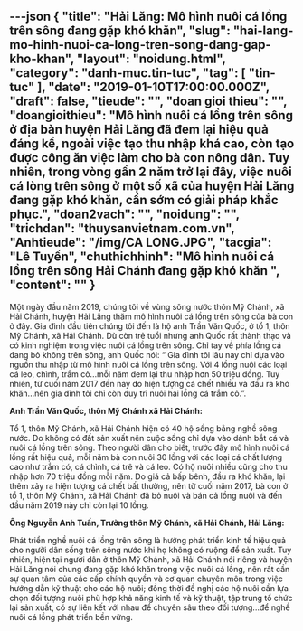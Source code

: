 ---json
{
    "title": "Hải Lăng: Mô hình nuôi cá lồng trên sông đang gặp khó khăn",
    "slug": "hai-lang-mo-hinh-nuoi-ca-long-tren-song-dang-gap-kho-khan",
    "layout": "noidung.html",
    "category": "danh-muc.tin-tuc",
    "tag": [
        "tin-tuc"
    ],
    "date": "2019-01-10T17:00:00.000Z",
    "draft": false,
    "tieude": "",
    "doan gioi thieu": "",
    "doangioithieu": "Mô hình nuôi cá lồng trên sông ở địa bàn huyện Hải Lăng đã đem lại hiệu quả đáng kể, ngoài việc tạo thu nhập khá cao, còn tạo được công ăn việc làm cho bà con nông dân. Tuy nhiên, trong vòng gần 2 năm trở lại đây, việc nuôi cá lòng trên sông ở một số xã của huyện Hải Lăng đang gặp khó khăn, cần sớm có giải pháp khắc phục.",
    "doan2vach": "",
    "noidung": "",
    "trichdan": "thuysanvietnam.com.vn",
    "Anhtieude": "/img/CA LONG.JPG",
    "tacgia": "Lê Tuyến",
    "chuthichhinh": "Mô hình nuôi cá lồng trên sông Hải Chánh đang gặp khó khăn ",
    "__content__": ""
}
---
<p>Một ng&agrave;y đầu năm 2019, ch&uacute;ng t&ocirc;i về v&ugrave;ng s&ocirc;ng nước th&ocirc;n Mỹ Ch&aacute;nh, x&atilde; Hải Ch&aacute;nh, huyện Hải Lăng thăm m&ocirc; h&igrave;nh nu&ocirc;i c&aacute; lồng tr&ecirc;n s&ocirc;ng của b&agrave; con ở đ&acirc;y. Gia đ&igrave;nh đầu ti&ecirc;n ch&uacute;ng t&ocirc;i đến l&agrave; hộ anh Trần Văn Quốc, ở tổ 1, th&ocirc;n Mỹ Ch&aacute;nh, x&atilde; Hải Ch&aacute;nh. D&ugrave; c&ograve;n trẻ tuổi nhưng anh Quốc rất th&agrave;nh thạo v&agrave; c&oacute; kinh nghiệm trong việc nu&ocirc;i c&aacute; lồng tr&ecirc;n s&ocirc;ng. Chỉ tay về ph&iacute;a lồng c&aacute; đang bỏ kh&ocirc;ng tr&ecirc;n s&ocirc;ng, anh Quốc n&oacute;i: &ldquo; Gia đ&igrave;nh t&ocirc;i l&acirc;u nay chỉ dựa v&agrave;o nguồn thu nhập từ m&ocirc; h&igrave;nh nu&ocirc;i c&aacute; lồng tr&ecirc;n s&ocirc;ng. Với 4 lồng nu&ocirc;i c&aacute;c loại c&aacute; leo, ch&igrave;nh, trắm cỏ...mỗi năm đem lại thu nhập hơn 50 triệu đồng. Tuy nhi&ecirc;n, từ cuối năm 2017 đến nay do hiện tượng c&aacute; chết nhiều v&agrave; đầu ra kh&oacute; khăn...n&ecirc;n gia đ&igrave;nh t&ocirc;i chỉ c&ograve;n duy tr&igrave; nu&ocirc;i hai lồng c&aacute; trắm cỏ.&rdquo;.</p>

<p><strong>Anh Trần Văn Quốc, th&ocirc;n Mỹ Ch&aacute;nh x&atilde; Hải Ch&aacute;nh:</strong></p>

<p>Tổ 1, th&ocirc;n Mỹ Ch&aacute;nh, x&atilde; Hải Ch&aacute;nh hiện c&oacute; 40 hộ sống bằng nghề s&ocirc;ng nước. Do kh&ocirc;ng c&oacute; đất sản xuất n&ecirc;n cuộc sống chỉ dựa v&agrave;o d&aacute;nh bắt c&aacute; v&agrave; nu&ocirc;i c&aacute; lồng tr&ecirc;n s&ocirc;ng. Theo người d&acirc;n cho biết, trước đ&acirc;y m&ocirc; h&igrave;nh nu&ocirc;i c&aacute; lồng rất hiệu quả, mỗi năm b&agrave; con nu&ocirc;i 30 lồng với c&aacute;c loại c&aacute; chất lượng cao như trắm c&oacute;, c&aacute; ch&igrave;nh, c&aacute; tr&ecirc; v&agrave; c&aacute; leo. C&oacute; hộ nu&ocirc;i nhiều cũng cho thu nhập hơn 70 triệu đồng mỗi năm. Do gi&aacute; cả bấp b&ecirc;nh, đầu ra kh&oacute; khăn, lại th&ecirc;m xảy ra hiện tượng c&aacute; chết bất thường, n&ecirc;n từ cuối năm 2017, b&agrave; con ở tổ 1, th&ocirc;n Mỹ Ch&aacute;nh, x&atilde; Hải Ch&aacute;nh đ&atilde; bỏ nu&ocirc;i v&agrave; b&aacute;n cả lồng nu&ocirc;i v&agrave; đến đầu năm 2019 n&agrave;y chỉ c&ograve;n lại 10 lồng.</p>

<p><strong>&Ocirc;ng Nguyễn Anh Tuấn, Trưởng th&ocirc;n Mỹ Ch&aacute;nh, x&atilde; Hải Ch&aacute;nh, Hải Lăng:</strong></p>

<p>Ph&aacute;t triển nghề nu&ocirc;i c&aacute; lồng tr&ecirc;n s&ocirc;ng l&agrave; hướng ph&aacute;t triển kinh tế hiệu quả cho người d&acirc;n sống tr&ecirc;n s&ocirc;ng nước khi họ kh&ocirc;ng c&oacute; ruộng để sản xuất. Tuy nhi&ecirc;n, hiện tại người d&acirc;n ở th&ocirc;n Mỹ Ch&aacute;nh, x&atilde; Hải Ch&aacute;nh n&oacute;i ri&ecirc;ng v&agrave; huyện Hải Lăng n&oacute;i chung đang gặp kh&oacute; khăn trong việc nu&ocirc;i c&aacute; lồng, n&ecirc;n rất cần sự quan t&acirc;m của c&aacute;c cấp ch&iacute;nh quyền v&agrave; cơ quan chuy&ecirc;n m&ocirc;n trong việc hướng dẫn kỹ thuật cho c&aacute;c hộ nu&ocirc;i; đồng thời đề nghị c&aacute;c hộ nu&ocirc;i cần lựa chọn đối tượng nu&ocirc;i ph&ugrave; hợp khả năng kinh tế v&agrave; kỹ thuật, tập trung tổ chức lại sản xuất, c&oacute; sự li&ecirc;n kết với nhau để chuy&ecirc;n s&acirc;u theo đối tượng...để nghề nu&ocirc;i c&aacute; lồng ph&aacute;t triển bền vững.</p>
